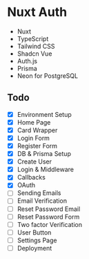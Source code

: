 # Nuxt Auth

- Nuxt
- TypeScript
- Tailwind CSS
- Shadcn Vue
- Auth.js
- Prisma
- Neon for PostgreSQL

## Todo

- [x] Environment Setup
- [x] Home Page
- [x] Card Wrapper
- [x] Login Form
- [x] Register Form
- [x] DB & Prisma Setup
- [x] Create User
- [x] Login & Middleware
- [x] Callbacks
- [x] OAuth
- [ ] Sending Emails
- [ ] Email Verification
- [ ] Reset Password Email
- [ ] Reset Password Form
- [ ] Two factor Verification
- [ ] User Button
- [ ] Settings Page
- [ ] Deployment
